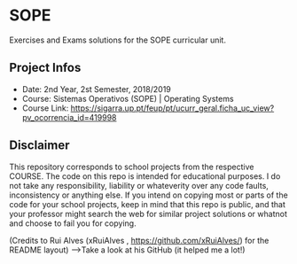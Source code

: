 # SOPE
Exercises and Exams solutions for the SOPE curricular unit.

## Project Infos
* Date: 2nd Year, 2st Semester, 2018/2019
* Course: Sistemas Operativos (SOPE) | Operating Systems
* Course Link: https://sigarra.up.pt/feup/pt/ucurr_geral.ficha_uc_view?pv_ocorrencia_id=419998

## Disclaimer
This repository corresponds to school projects from the respective COURSE. The code on this repo is intended for educational purposes. I do not take any responsibility, liability or whateverity over any code faults, inconsistency or anything else. If you intend on copying most or parts of the code for your school projects, keep in mind that this repo is public, and that your professor might search the web for similar project solutions or whatnot and choose to fail you for copying.

(Credits to Rui Alves (xRuiAlves , https://github.com/xRuiAlves/) for the README layout) -->Take a look at his GitHub (it helped me a lot!)
